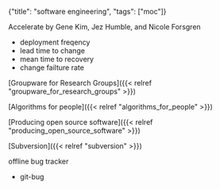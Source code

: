 {"title": "software engineering", "tags": ["moc"]}

Accelerate by Gene Kim, Jez Humble, and Nicole Forsgren
* deployment freqency
* lead time to change
* mean time to recovery
* change failture rate

[Groupware for Research Groups]({{< relref "groupware_for_research_groups" >}})

[Algorithms for people]({{< relref "algorithms_for_people" >}})

[Producing open source software]({{< relref "producing_open_source_software" >}})

[Subversion]({{< relref "subversion" >}})

offline bug tracker
* git-bug

